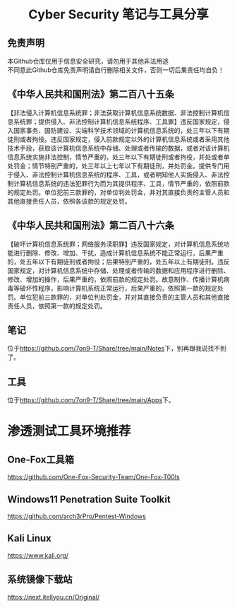 <h1 align="center">Cyber Security 笔记与工具分享 </h1>

免责声明
-
本Github仓库仅用于信息安全研究，请勿用于其他非法用途  
不同意此Github仓库免责声明请自行删除相关文件，否则一切后果责任均自负！

《中华人民共和国刑法》第二百八十五条　
-
【非法侵入计算机信息系统罪；非法获取计算机信息系统数据、非法控制计算机信息系统罪；提供侵入、非法控制计算机信息系统程序、工具罪】违反国家规定，侵入国家事务、国防建设、尖端科学技术领域的计算机信息系统的，处三年以下有期徒刑或者拘役。违反国家规定，侵入前款规定以外的计算机信息系统或者采用其他技术手段，获取该计算机信息系统中存储、处理或者传输的数据，或者对该计算机信息系统实施非法控制，情节严重的，处三年以下有期徒刑或者拘役，并处或者单处罚金；情节特别严重的，处三年以上七年以下有期徒刑，并处罚金。提供专门用于侵入、非法控制计算机信息系统的程序、工具，或者明知他人实施侵入、非法控制计算机信息系统的违法犯罪行为而为其提供程序、工具，情节严重的，依照前款的规定处罚。单位犯前三款罪的，对单位判处罚金，并对其直接负责的主管人员和其他直接责任人员，依照各该款的规定处罚。

《中华人民共和国刑法》第二百八十六条　
-
【破坏计算机信息系统罪；网络服务渎职罪】违反国家规定，对计算机信息系统功能进行删除、修改、增加、干扰，造成计算机信息系统不能正常运行，后果严重的，处五年以下有期徒刑或者拘役；后果特别严重的，处五年以上有期徒刑。违反国家规定，对计算机信息系统中存储、处理或者传输的数据和应用程序进行删除、修改、增加的操作，后果严重的，依照前款的规定处罚。故意制作、传播计算机病毒等破坏性程序，影响计算机系统正常运行，后果严重的，依照第一款的规定处罚。单位犯前三款罪的，对单位判处罚金，并对其直接负责的主管人员和其他直接责任人员，依照第一款的规定处罚。

笔记
-
位于<https://github.com/7on9-T/Share/tree/main/Notes>下，别再跟我说找不到了。

工具
-
位于<https://github.com/7on9-T/Share/tree/main/Apps>下。

渗透测试工具环境推荐
=
One-Fox工具箱
-
https://github.com/One-Fox-Security-Team/One-Fox-T00ls

Windows11 Penetration Suite Toolkit
-
https://github.com/arch3rPro/Pentest-Windows

Kali Linux
-
https://www.kali.org/

系统镜像下载站
-
https://next.itellyou.cn/Original/